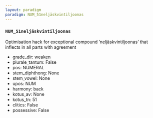 ```yaml
---
layout: paradigm
paradigm: NUM_51neljäskvintiljoonas
---
```

### ` NUM_51neljäskvintiljoonas `

Optimisation hack for exceptional compound ’neljäskvintiljoonas’ that inflects in all parts with agreement
* grade_dir: weaken
* plurale_tantum: False
* pos: NUMERAL
* stem_diphthong: None
* stem_vowel: None
* upos: NUM
* harmony: back
* kotus_av: None
* kotus_tn: 51
* clitics: False
* possessive: False
